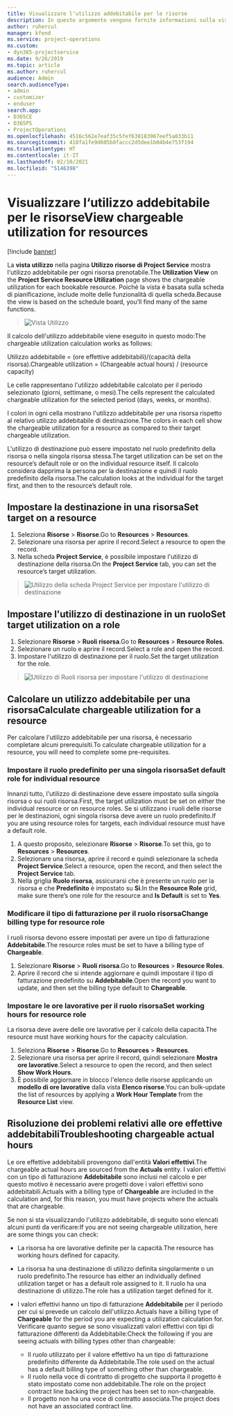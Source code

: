 ```yaml
---
title: Visualizzare l‘utilizzo addebitabile per le risorse
description: In questo argomento vengono fornite informazioni sulla vista utilizzo risorse.
author: ruhercul
manager: kfend
ms.service: project-operations
ms.custom:
- dyn365-projectservice
ms.date: 9/26/2019
ms.topic: article
ms.author: ruhercul
audience: Admin
search.audienceType:
- admin
- customizer
- enduser
search.app:
- D365CE
- D365PS
- ProjectOperations
ms.openlocfilehash: 4516c562e7eaf35c5fef638183967eef5a033b11
ms.sourcegitcommit: 418fa1fe9d605b8faccc2d5dee1b04b4e753f194
ms.translationtype: HT
ms.contentlocale: it-IT
ms.lasthandoff: 02/10/2021
ms.locfileid: "5146398"
---
```

# <a name="view-chargeable-utilization-for-resources"></a><span data-ttu-id="20222-103">Visualizzare l‘utilizzo addebitabile per le risorse</span><span class="sxs-lookup"><span data-stu-id="20222-103">View chargeable utilization for resources</span></span>

[!include [banner](../includes/psa-now-project-operations.md)]
 
<span data-ttu-id="20222-104">La **vista utilizzo** nella pagina **Utilizzo risorse di Project Service** mostra l'utilizzo addebitabile per ogni risorsa prenotabile.</span><span class="sxs-lookup"><span data-stu-id="20222-104">The **Utilization View** on the **Project Service Resource Utilization** page shows the chargeable utilization for each bookable resource.</span></span> <span data-ttu-id="20222-105">Poiché la vista è basata sulla scheda di pianificazione, include molte delle funzionalità di quella scheda.</span><span class="sxs-lookup"><span data-stu-id="20222-105">Because the view is based on the schedule board, you’ll find many of the same functions.</span></span>

> ![Vista Utilizzo](media/FAQ-utilization-1.png)
 

<span data-ttu-id="20222-107">Il calcolo dell'utilizzo addebitabile viene eseguito in questo modo:</span><span class="sxs-lookup"><span data-stu-id="20222-107">The chargeable utilization calculation works as follows:</span></span>

   <span data-ttu-id="20222-108">Utilizzo addebitabile = (ore effettive addebitabili)/(capacità della risorsa).</span><span class="sxs-lookup"><span data-stu-id="20222-108">Chargeable utilization = (Chargeable actual hours) / (resource capacity)</span></span>

<span data-ttu-id="20222-109">Le celle rappresentano l'utilizzo addebitabile calcolato per il periodo selezionato (giorni, settimane, o mesi).</span><span class="sxs-lookup"><span data-stu-id="20222-109">The cells represent the calculated chargeable utilization for the selected period (days, weeks, or months).</span></span>

<span data-ttu-id="20222-110">I colori in ogni cella mostrano l'utilizzo addebitabile per una risorsa rispetto al relativo utilizzo addebitabile di destinazione.</span><span class="sxs-lookup"><span data-stu-id="20222-110">The colors in each cell show the chargeable utilization for a resource as compared to their target chargeable utilization.</span></span> 

<span data-ttu-id="20222-111">L'utilizzo di destinazione può essere impostato nel ruolo predefinito della risorsa o nella singola risorsa stessa.</span><span class="sxs-lookup"><span data-stu-id="20222-111">The target utilization can be set on the resource’s default role or on the individual resource itself.</span></span> <span data-ttu-id="20222-112">Il calcolo considera dapprima la persona per la destinazione e quindi il ruolo predefinito della risorsa.</span><span class="sxs-lookup"><span data-stu-id="20222-112">The calculation looks at the individual for the target first, and then to the resource’s default role.</span></span>

## <a name="set-target-on-a-resource"></a><span data-ttu-id="20222-113">Impostare la destinazione in una risorsa</span><span class="sxs-lookup"><span data-stu-id="20222-113">Set target on a resource</span></span>

1. <span data-ttu-id="20222-114">Seleziona **Risorse** \> **Risorse**.</span><span class="sxs-lookup"><span data-stu-id="20222-114">Go to **Resources** \> **Resources**.</span></span> 
2. <span data-ttu-id="20222-115">Selezionare una risorsa per aprire il record.</span><span class="sxs-lookup"><span data-stu-id="20222-115">Select a resource to open the record.</span></span> 
3. <span data-ttu-id="20222-116">Nella scheda **Project Service**, è possibile impostare l'utilizzo di destinazione della risorsa.</span><span class="sxs-lookup"><span data-stu-id="20222-116">On the **Project Service** tab, you can set the resource’s target utilization.</span></span>

> ![Utilizzo della scheda Project Service per impostare l'utilizzo di destinazione](media/FAQ-utilization-2.png)
 
## <a name="set-target-utilization-on-a-role"></a><span data-ttu-id="20222-118">Impostare l'utilizzo di destinazione in un ruolo</span><span class="sxs-lookup"><span data-stu-id="20222-118">Set target utilization on a role</span></span>

1. <span data-ttu-id="20222-119">Selezionare **Risorse** \> **Ruoli risorsa**.</span><span class="sxs-lookup"><span data-stu-id="20222-119">Go to **Resources** \> **Resource Roles**.</span></span> 
2. <span data-ttu-id="20222-120">Selezionare un ruolo e aprire il record.</span><span class="sxs-lookup"><span data-stu-id="20222-120">Select a role and open the record.</span></span> 
3. <span data-ttu-id="20222-121">Impostare l'utilizzo di destinazione per il ruolo.</span><span class="sxs-lookup"><span data-stu-id="20222-121">Set the target utilization for the role.</span></span>

> ![Utilizzo di Ruoli risorsa per impostare l'utilizzo di destinazione](media/FAQ-utilization-3.png)
 
## <a name="calculate-chargeable-utilization-for-a-resource"></a><span data-ttu-id="20222-123">Calcolare un utilizzo addebitabile per una risorsa</span><span class="sxs-lookup"><span data-stu-id="20222-123">Calculate chargeable utilization for a resource</span></span>

<span data-ttu-id="20222-124">Per calcolare l'utilizzo addebitabile per una risorsa, è necessario completare alcuni prerequisiti.</span><span class="sxs-lookup"><span data-stu-id="20222-124">To calculate chargeable utilization for a resource, you will need to complete some pre-requisites.</span></span> 

### <a name="set-default-role-for-individual-resource"></a><span data-ttu-id="20222-125">Impostare il ruolo predefinito per una singola risorsa</span><span class="sxs-lookup"><span data-stu-id="20222-125">Set default role for individual resource</span></span>

<span data-ttu-id="20222-126">Innanzi tutto, l'utilizzo di destinazione deve essere impostato sulla singola risorsa o sui ruoli risorsa.</span><span class="sxs-lookup"><span data-stu-id="20222-126">First, the target utilization must be set on either the individual resource or on resource roles.</span></span> <span data-ttu-id="20222-127">Se si utilizzano i ruoli delle risorse per le destinazioni, ogni singola risorsa deve avere un ruolo predefinito.</span><span class="sxs-lookup"><span data-stu-id="20222-127">If you are using resource roles for targets, each individual resource must have a default role.</span></span> 

1. <span data-ttu-id="20222-128">A questo proposito, selezionare **Risorse** \> **Risorse**.</span><span class="sxs-lookup"><span data-stu-id="20222-128">To set this, go to **Resources** \> **Resources**.</span></span> 
2. <span data-ttu-id="20222-129">Selezionare una risorsa, aprire il record e quindi selezionare la scheda **Project Service**.</span><span class="sxs-lookup"><span data-stu-id="20222-129">Select a resource, open the record, and then select the **Project Service** tab.</span></span> 
3. <span data-ttu-id="20222-130">Nella griglia **Ruolo risorsa**, assicurarsi che è presente un ruolo per la risorsa e che **Predefinito** è impostato su **Sì**.</span><span class="sxs-lookup"><span data-stu-id="20222-130">In the **Resource Role** grid, make sure there’s one role for the resource and **Is Default** is set to **Yes**.</span></span>
 
### <a name="change-billing-type-for-resource-role"></a><span data-ttu-id="20222-131">Modificare il tipo di fatturazione per il ruolo risorsa</span><span class="sxs-lookup"><span data-stu-id="20222-131">Change billing type for resource role</span></span>

<span data-ttu-id="20222-132">I ruoli risorsa devono essere impostati per avere un tipo di fatturazione **Addebitabile**.</span><span class="sxs-lookup"><span data-stu-id="20222-132">The resource roles must be set to have a billing type of **Chargeable**.</span></span> 

1. <span data-ttu-id="20222-133">Selezionare **Risorse** \> **Ruoli risorsa**.</span><span class="sxs-lookup"><span data-stu-id="20222-133">Go to **Resources** \> **Resource Roles**.</span></span> 
2. <span data-ttu-id="20222-134">Aprire il record che si intende aggiornare e quindi impostare il tipo di fatturazione predefinito su **Addebitabile**.</span><span class="sxs-lookup"><span data-stu-id="20222-134">Open the record you want to update, and then set the billing type default to **Chargeable**.</span></span>

### <a name="set-working-hours-for-resource-role"></a><span data-ttu-id="20222-135">Impostare le ore lavorative per il ruolo risorsa</span><span class="sxs-lookup"><span data-stu-id="20222-135">Set working hours for resource role</span></span>
 
<span data-ttu-id="20222-136">La risorsa deve avere delle ore lavorative per il calcolo della capacità.</span><span class="sxs-lookup"><span data-stu-id="20222-136">The resource must have working hours for the capacity calculation.</span></span> 

1. <span data-ttu-id="20222-137">Seleziona **Risorse** \> **Risorse**.</span><span class="sxs-lookup"><span data-stu-id="20222-137">Go to **Resources** \> **Resources**.</span></span> 
2. <span data-ttu-id="20222-138">Selezionare una risorsa per aprire il record, quindi selezionare **Mostra ore lavorative**.</span><span class="sxs-lookup"><span data-stu-id="20222-138">Select a resource to open the record, and then select **Show Work Hours**.</span></span> 
3. <span data-ttu-id="20222-139">È possibile aggiornare in blocco l'elenco delle risorse applicando un **modello di ore lavorative** dalla vista **Elenco risorse**.</span><span class="sxs-lookup"><span data-stu-id="20222-139">You can bulk-update the list of resources by applying a **Work Hour Template** from the **Resource List** view.</span></span>

## <a name="troubleshooting-chargeable-actual-hours"></a><span data-ttu-id="20222-140">Risoluzione dei problemi relativi alle ore effettive addebitabili</span><span class="sxs-lookup"><span data-stu-id="20222-140">Troubleshooting chargeable actual hours</span></span>

<span data-ttu-id="20222-141">Le ore effettive addebitabili provengono dall'entità **Valori effettivi**.</span><span class="sxs-lookup"><span data-stu-id="20222-141">The chargeable actual hours are sourced from the **Actuals** entity.</span></span> <span data-ttu-id="20222-142">I valori effettivi con un tipo di fatturazione **Addebitabile** sono inclusi nel calcolo e per questo motivo è necessario avere progetti dove i valori effettivi sono addebitabili.</span><span class="sxs-lookup"><span data-stu-id="20222-142">Actuals with a billing type of **Chargeable** are included in the calculation and, for this reason, you must have projects where the actuals that are chargeable.</span></span>

<span data-ttu-id="20222-143">Se non si sta visualizzando l'utilizzo addebitabile, di seguito sono elencati alcuni punti da verificare:</span><span class="sxs-lookup"><span data-stu-id="20222-143">If you are not seeing chargeable utilization, here are some things you can check:</span></span>

- <span data-ttu-id="20222-144">La risorsa ha ore lavorative definite per la capacità.</span><span class="sxs-lookup"><span data-stu-id="20222-144">The resource has working hours defined for capacity.</span></span>
- <span data-ttu-id="20222-145">La risorsa ha una destinazione di utilizzo definita singolarmente o un ruolo predefinito.</span><span class="sxs-lookup"><span data-stu-id="20222-145">The resource has either an individually defined utilization target or has a default role assigned to it.</span></span> <span data-ttu-id="20222-146">Il ruolo ha una destinazione di utilizzo.</span><span class="sxs-lookup"><span data-stu-id="20222-146">The role has a utilization target defined for it.</span></span>
- <span data-ttu-id="20222-147">I valori effettivi hanno un tipo di fatturazione **Addebitabile** per il periodo per cui si prevede un calcolo dell'utilizzo.</span><span class="sxs-lookup"><span data-stu-id="20222-147">Actuals have a billing type of **Chargeable** for the period you are expecting a utilization calculation for.</span></span> <span data-ttu-id="20222-148">Verificare quanto segue se sono visualizzati valori effettivi con tipi di fatturazione differenti da Addebitabile:</span><span class="sxs-lookup"><span data-stu-id="20222-148">Check the following if you are seeing actuals with billing types other than chargeable:</span></span>

  - <span data-ttu-id="20222-149">Il ruolo utilizzato per il valore effettivo ha un tipo di fatturazione predefinito differente da Addebitabile.</span><span class="sxs-lookup"><span data-stu-id="20222-149">The role used on the actual has a default billing type of something other than chargeable.</span></span>
  - <span data-ttu-id="20222-150">Il ruolo nella voce di contratto di progetto che supporta il progetto è stato impostato come non addebitabile.</span><span class="sxs-lookup"><span data-stu-id="20222-150">The role on the project contract line backing the project has been set to non-chargeable.</span></span>
  - <span data-ttu-id="20222-151">Il progetto non ha una voce di contratto associata.</span><span class="sxs-lookup"><span data-stu-id="20222-151">The project does not have an associated contract line.</span></span>

